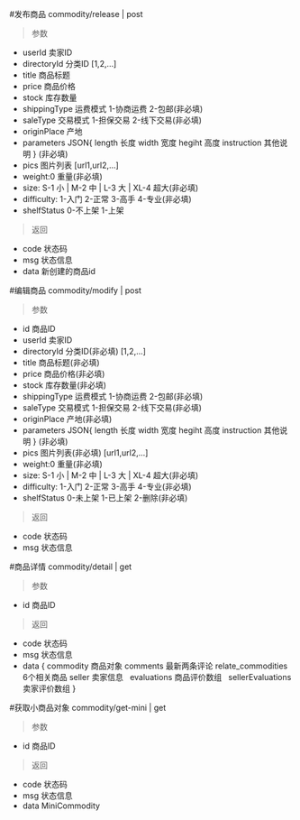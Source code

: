 #发布商品
commodity/release | post
> 参数  
* userId 卖家ID
* directoryId 分类ID [1,2,...]
* title 商品标题
* price 商品价格
* stock 库存数量
* shippingType 运费模式 1-协商运费 2-包邮(非必填)
* saleType 交易模式 1-担保交易 2-线下交易(非必填)
* originPlace 产地
* parameters JSON{ length 长度 width 宽度 hegiht 高度 instruction 其他说明 } (非必填)
* pics 图片列表 [url1,url2,...]
* weight:0 重量(非必填)
* size: S-1 小 | M-2 中 | L-3 大 | XL-4 超大(非必填)
* difficulty: 1-入门 2-正常 3-高手 4-专业(非必填)
* shelfStatus 0-不上架 1-上架

> 返回  
* code 状态码
* msg 状态信息
* data 新创建的商品id


#编辑商品
commodity/modify | post
> 参数  
* id 商品ID
* userId 卖家ID
* directoryId 分类ID(非必填) [1,2,...]
* title 商品标题(非必填)
* price 商品价格(非必填)
* stock 库存数量(非必填)
* shippingType 运费模式 1-协商运费 2-包邮(非必填)
* saleType 交易模式 1-担保交易 2-线下交易(非必填)
* originPlace 产地(非必填)
* parameters JSON{ length 长度 width 宽度 hegiht 高度 instruction 其他说明 } (非必填)
* pics 图片列表(非必填) [url1,url2,...]
* weight:0 重量(非必填)
* size: S-1 小 | M-2 中 | L-3 大 | XL-4 超大(非必填)
* difficulty: 1-入门 2-正常 3-高手 4-专业(非必填)
* shelfStatus 0-未上架 1-已上架 2-删除(非必填)

> 返回  
* code 状态码
* msg 状态信息


#商品详情
commodity/detail | get
> 参数  
* id 商品ID

> 返回  
* code 状态码
* msg 状态信息
* data {
   commodity 商品对象
   comments 最新两条评论
   relate_commodities 6个相关商品
   seller 卖家信息
   evaluations 商品评价数组
   sellerEvaluations 卖家评价数组
 }
 
#获取小商品对象
commodity/get-mini | get
> 参数  
* id 商品ID

> 返回  
* code 状态码
* msg 状态信息
* data  MiniCommodity
